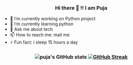 <h3 align = "center">
 Hi there 👋 !! I am Puja
</h3>


- 🔭 I’m currently working on Python project
- 🌱 I’m currently learning python
- 💬 Ask me about tech
- 📫 How to reach me: mail me 
- ⚡ Fun fact: i sleep 15 hours a day

<h3 align = "center">

![puja's GitHub stats](https://github-readme-stats.vercel.app/api?username=pujasahu27&show_icons=true&theme=react)
[![GitHub Streak](https://github-readme-streak-stats.herokuapp.com?user=pujasahu27&theme=react&date_format=M%20j%5B%2C%20Y%5D&fire=DDA514)](https://git.io/streak-stats)
    
</h3>



